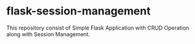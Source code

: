 # flask-session-management
This repository consist of Simple Flask Application with CRUD Operation along with Session Management.
